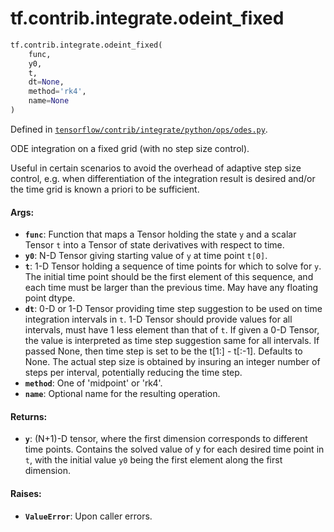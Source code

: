 <div itemscope itemtype="http://developers.google.com/ReferenceObject">
<meta itemprop="name" content="tf.contrib.integrate.odeint_fixed" />
</div>

# tf.contrib.integrate.odeint_fixed

``` python
tf.contrib.integrate.odeint_fixed(
    func,
    y0,
    t,
    dt=None,
    method='rk4',
    name=None
)
```



Defined in [`tensorflow/contrib/integrate/python/ops/odes.py`](https://www.tensorflow.org/code/tensorflow/contrib/integrate/python/ops/odes.py).

ODE integration on a fixed grid (with no step size control).

Useful in certain scenarios to avoid the overhead of adaptive step size
control, e.g. when differentiation of the integration result is desired and/or
the time grid is known a priori to be sufficient.

#### Args:

* <b>`func`</b>: Function that maps a Tensor holding the state `y` and a scalar Tensor
    `t` into a Tensor of state derivatives with respect to time.
* <b>`y0`</b>: N-D Tensor giving starting value of `y` at time point `t[0]`.
* <b>`t`</b>: 1-D Tensor holding a sequence of time points for which to solve for
    `y`. The initial time point should be the first element of this sequence,
    and each time must be larger than the previous time. May have any floating
    point dtype.
* <b>`dt`</b>: 0-D or 1-D Tensor providing time step suggestion to be used on time
    integration intervals in `t`. 1-D Tensor should provide values
    for all intervals, must have 1 less element than that of `t`.
    If given a 0-D Tensor, the value is interpreted as time step suggestion
    same for all intervals. If passed None, then time step is set to be the
    t[1:] - t[:-1]. Defaults to None. The actual step size is obtained by
    insuring an integer number of steps per interval, potentially reducing the
    time step.
* <b>`method`</b>: One of 'midpoint' or 'rk4'.
* <b>`name`</b>: Optional name for the resulting operation.


#### Returns:

* <b>`y`</b>: (N+1)-D tensor, where the first dimension corresponds to different
    time points. Contains the solved value of y for each desired time point in
    `t`, with the initial value `y0` being the first element along the first
    dimension.


#### Raises:

* <b>`ValueError`</b>: Upon caller errors.